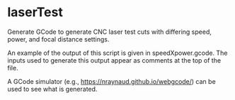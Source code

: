 # laserTest
Generate GCode to generate CNC laser test cuts with differing speed, power, and focal distance settings.

An example of the output of this script is given in speedXpower.gcode.
The inputs used to generate this output appear as comments at the top of the file.

A GCode simulator (e.g., https://nraynaud.github.io/webgcode/) can be used to see what is generated.
